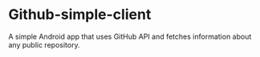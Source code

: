 # Github-simple-client
A simple Android app that uses GitHub API and fetches information about any public repository.
